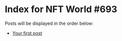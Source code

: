 # Index for NFT World #693
Posts will be displayed in the order below:

- [Your first post](./001-first.md)

